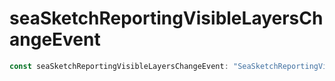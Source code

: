 # seaSketchReportingVisibleLayersChangeEvent

```ts
const seaSketchReportingVisibleLayersChangeEvent: "SeaSketchReportingVisibleLayersChangeEvent" = "SeaSketchReportingVisibleLayersChangeEvent";
```
